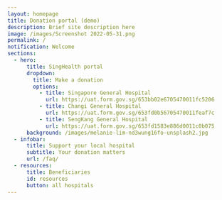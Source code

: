 ```yaml
---
layout: homepage
title: Donation portal (demo)
description: Brief site description here
image: /images/Screenshot 2022-05-31.png
permalink: /
notification: Welcome
sections:
  - hero:
      title: SingHealth portal
      dropdown:
        title: Make a donation
        options:
          - title: Singapore General Hospital
            url: https://uat.form.gov.sg/653bb02e6705470011fc5206
          - title: Changi General Hospital
            url: https://uat.form.gov.sg/653fd0b56705470011feaf7c
          - title: SengKang General Hospital
            url: https://uat.form.gov.sg/653fd1583e886d0011c0b075
      background: /images/melanie-lim-nd3wung16fo-unsplash2.jpg
  - infobar:
      title: Support your local hospital
      subtitle: Your donation matters
      url: /faq/
  - resources:
      title: Beneficiaries
      id: resources
      button: all hospitals
---
```

